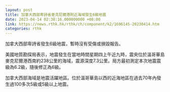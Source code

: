 ```yaml
---
layout: post
title: 加拿大西部卑詩省麥克尼爾港附近海域發生6級地震
date: 2023-04-14 02:38:16.000000000 +08:00
link: https://news.rthk.hk/rthk/ch/component/k2/1696145-20230414.htm
categories: rthk
---
```


加拿大西部卑詩省發生6級地震，暫時沒有受傷或損毀報告。

美國地質勘探局表示，地震發生在當地時間星期四上午近九時，震央位於溫哥華島麥克尼爾港西南約238公里的海域，震源深度7.3公里。局方最初測定本次地震震級為6.2級，隨後修正為6級。

加拿大西部海域是地震活躍地區。位於溫哥華島以西的近海地區在過去70年內發生過100多次5級或5級以上地震。
